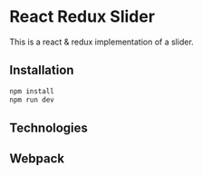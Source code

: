 # React Redux Slider

This is a react & redux implementation of a slider.

## Installation

```javascript
npm install
npm run dev
```

## Technologies

Webpack
-
